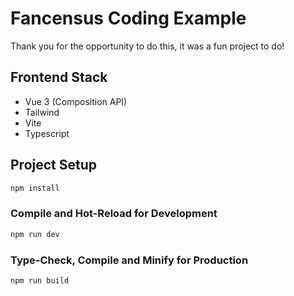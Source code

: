# Fancensus Coding Example

Thank you for the opportunity to do this, it was a fun project to do!

## Frontend Stack

-   Vue 3 (Composition API)
-   Tailwind
-   Vite
-   Typescript

## Project Setup

```sh
npm install
```

### Compile and Hot-Reload for Development

```sh
npm run dev
```

### Type-Check, Compile and Minify for Production

```sh
npm run build
```
